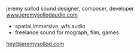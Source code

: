 jeremy sollod
sound designer, composer, developer
www.jeremysollodaudio.com
- spatial,immersive, wfs audio
- freelance sound for mograph, film, games

hey@jeremysollod.com
